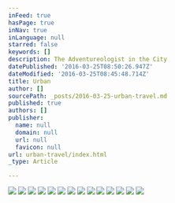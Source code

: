 ```yaml
---
inFeed: true
hasPage: true
inNav: true
inLanguage: null
starred: false
keywords: []
description: The Adventureologist in the City
datePublished: '2016-03-25T08:50:26.947Z'
dateModified: '2016-03-25T08:45:48.714Z'
title: Urban
author: []
sourcePath: _posts/2016-03-25-urban-travel.md
published: true
authors: []
publisher:
  name: null
  domain: null
  url: null
  favicon: null
url: urban-travel/index.html
_type: Article

---
```

![](https://s3-us-west-2.amazonaws.com/the-grid-img/p/23e6263c68d3a929e9026353c812b617867291b4.jpg)
![](https://s3-us-west-2.amazonaws.com/the-grid-img/p/3acca92be3c2dfeb738b2502db76e9abaa607088.jpg)
![](https://s3-us-west-2.amazonaws.com/the-grid-img/p/766e0541bcd2f401d7a519cc58761533b20db59d.jpg)
![](https://the-grid-user-content.s3-us-west-2.amazonaws.com/68cff6fb-4966-4ff1-b5c7-83a2037a3824.jpg)
![](https://s3-us-west-2.amazonaws.com/the-grid-img/p/aff24400b58007f72a47cd3a9a4f5f9fc7479ca0.jpg)
![](https://the-grid-user-content.s3-us-west-2.amazonaws.com/5b3cedba-2041-49d0-a731-0f6d47d7ea25.jpg)
![](https://the-grid-user-content.s3-us-west-2.amazonaws.com/2cc8bd17-bed4-4c6d-b196-b381e9e4a734.jpg)
![](https://the-grid-user-content.s3-us-west-2.amazonaws.com/473285ae-687c-498c-993a-42a41c11404a.jpg)
![](https://the-grid-user-content.s3-us-west-2.amazonaws.com/dcb2b9f2-7d5b-49d3-8904-39c0e3441447.jpg)
![](https://the-grid-user-content.s3-us-west-2.amazonaws.com/f104e5e7-e87f-4905-8c8d-0873ab5353de.jpg)
![](https://the-grid-user-content.s3-us-west-2.amazonaws.com/b8fdd671-167c-4bef-b404-e071bab11123.jpg)
![](https://the-grid-user-content.s3-us-west-2.amazonaws.com/06d1fa70-41e0-4cd9-b6f7-cbcc6a610889.jpg)
![](https://the-grid-user-content.s3-us-west-2.amazonaws.com/4ebc06a9-b730-41ea-920f-c1ffe9cc5d31.jpg)
![](https://the-grid-user-content.s3-us-west-2.amazonaws.com/c514451e-e12a-4b51-aadf-42994ff0cae6.jpg)